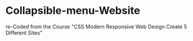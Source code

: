 # Collapsible-menu-Website
re-Coded from the Course "CSS Modern Responsive Web Design Create 5 Different Sites"
